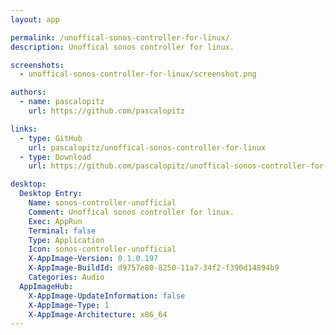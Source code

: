 ```yaml
---
layout: app

permalink: /unoffical-sonos-controller-for-linux/
description: Unoffical sonos controller for linux.

screenshots:
  - unoffical-sonos-controller-for-linux/screenshot.png

authors:
  - name: pascalopitz
    url: https://github.com/pascalopitz

links:
  - type: GitHub
    url: pascalopitz/unoffical-sonos-controller-for-linux
  - type: Download
    url: https://github.com/pascalopitz/unoffical-sonos-controller-for-linux/releases

desktop:
  Desktop Entry:
    Name: sonos-controller-unofficial
    Comment: Unoffical sonos controller for linux.
    Exec: AppRun
    Terminal: false
    Type: Application
    Icon: sonos-controller-unofficial
    X-AppImage-Version: 0.1.0.197
    X-AppImage-BuildId: d9757e80-8250-11a7-34f2-f390d14894b9
    Categories: Audio
  AppImageHub:
    X-AppImage-UpdateInformation: false
    X-AppImage-Type: 1
    X-AppImage-Architecture: x86_64
---
```

